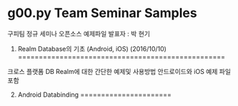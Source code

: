 <b>g00.py Team Seminar Samples</b>
==================================

구피팀 정규 세미나 오픈소스 예제파일
발표자 : 박 현기


1. Realm Database의 기초 (Android, iOS) (2016/10/10)
==================================================

크로스 플랫폼 DB Realm에 대한 간단한 예제및 사용방법
안드로이드와 iOS 예제 파일포함

2. Android Databinding
======================
